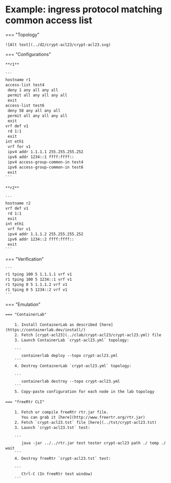 # Example: ingress protocol matching common access list

=== "Topology"

    ![Alt text](../d2/crypt-acl23/crypt-acl23.svg)

=== "Configurations"

    **r1**

    ```
    hostname r1
    access-list test4
     deny 1 any all any all
     permit all any all any all
     exit
    access-list test6
     deny 58 any all any all
     permit all any all any all
     exit
    vrf def v1
     rd 1:1
     exit
    int eth1
     vrf for v1
     ipv4 addr 1.1.1.1 255.255.255.252
     ipv6 addr 1234::1 ffff:ffff::
     ipv4 access-group-common-in test4
     ipv6 access-group-common-in test6
     exit
    ```

    **r2**

    ```
    hostname r2
    vrf def v1
     rd 1:1
     exit
    int eth1
     vrf for v1
     ipv4 addr 1.1.1.2 255.255.255.252
     ipv6 addr 1234::2 ffff:ffff::
     exit
    ```

=== "Verification"

    ```
    r1 tping 100 5 1.1.1.1 vrf v1
    r1 tping 100 5 1234::1 vrf v1
    r1 tping 0 5 1.1.1.2 vrf v1
    r1 tping 0 5 1234::2 vrf v1
    ```

=== "Emulation"

    === "ContainerLab"

        1. Install ContainerLab as described [here](https://containerlab.dev/install/)  
        2. Fetch [crypt-acl23](../clab/crypt-acl23/crypt-acl23.yml) file  
        3. Launch ContainerLab `crypt-acl23.yml` topology:  

        ```
           containerlab deploy --topo crypt-acl23.yml  
        ```
        4. Destroy ContainerLab `crypt-acl23.yml` topology:  

        ```
           containerlab destroy --topo crypt-acl23.yml  
        ```
        5. Copy-paste configuration for each node in the lab topology

    === "freeRtr CLI"

        1. Fetch or compile freeRtr rtr.jar file.  
           You can grab it [here](http://www.freertr.org/rtr.jar)  
        2. Fetch `crypt-acl23.tst` file [here](../tst/crypt-acl23.tst)  
        3. Launch `crypt-acl23.tst` test:  

        ```
           java -jar ../../rtr.jar test tester crypt-acl23 path ./ temp ./ wait
        ```
        4. Destroy freeRtr `crypt-acl23.tst` test:  

        ```
           Ctrl-C (In freeRtr test window)
        ```

